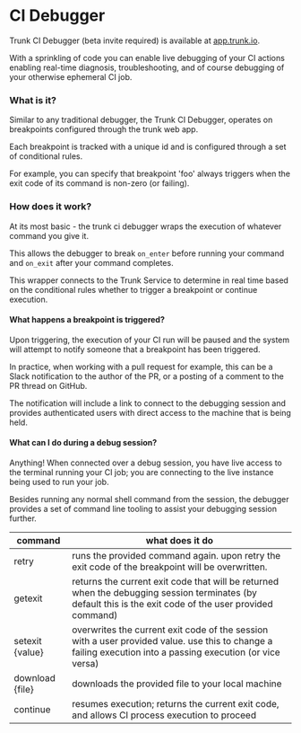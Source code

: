 # CI Debugger

Trunk CI Debugger (beta invite required) is available at [app.trunk.io](https://app.trunk.io).

With a sprinkling of code you can enable live debugging of your CI actions enabling real-time diagnosis, troubleshooting, and of course debugging of your otherwise ephemeral CI job.

### What is it?

Similar to any traditional debugger, the Trunk CI Debugger, operates on breakpoints configured through the trunk web app.

Each breakpoint is tracked with a unique id and is configured through a set of conditional rules.

For example, you can specify that breakpoint 'foo' always triggers when the exit code of its command is non-zero (or failing).

### How does it work?

At its most basic - the trunk ci debugger wraps the execution of whatever command you give it.

This allows the debugger to break `on_enter` before running your command and `on_exit` after your command completes.

This wrapper connects to the Trunk Service to determine in real time based on the conditional rules whether to trigger a breakpoint or continue execution.

#### What happens a breakpoint is triggered?

Upon triggering, the execution of your CI run will be paused and the system will attempt to notify someone that a breakpoint has been triggered.

In practice, when working with a pull request for example, this can be a Slack notification to the author of the PR, or a posting of a comment to the PR thread on GitHub.

The notification will include a link to connect to the debugging session and provides authenticated users with direct access to the machine that is being held.

#### What can I do during a debug session?

Anything! When connected over a debug session, you have live access to the terminal running your CI job; you are connecting to the live instance being used to run your job.

Besides running any normal shell command from the session, the debugger provides a set of command line tooling to assist your debugging session further.

| command         | what does it do                                                                                                                                             |
| --------------- | ----------------------------------------------------------------------------------------------------------------------------------------------------------- |
| retry           | runs the provided command again. upon retry the exit code of the breakpoint will be overwritten.                                                            |
| getexit         | returns the current exit code that will be returned when the debugging session terminates (by default this is the exit code of the user provided command)   |
| setexit {value} | overwrites the current exit code of the session with a user provided value. use this to change a failing execution into a passing execution (or vice versa) |
| download {file} | downloads the provided file to your local machine                                                                                                           |
| continue        | resumes execution; returns the current exit code, and allows CI process execution to proceed                                                                |
